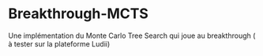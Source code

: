 # Breakthrough-MCTS
Une implémentation du Monte Carlo Tree Search qui joue au breakthrough ( à tester sur la plateforme Ludii)

